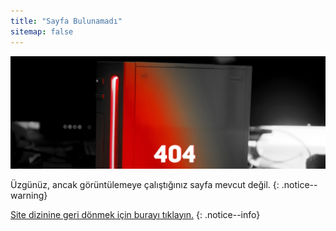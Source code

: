 ```yaml
---
title: "Sayfa Bulunamadı"
sitemap: false
---
```


![](/images/main-pages/Wii_Red_404.jpg)

Üzgünüz, ancak görüntülemeye çalıştığınız sayfa mevcut değil.
{: .notice--warning}

[Site dizinine geri dönmek için burayı tıklayın.](site-navigation)
{: .notice--info}
